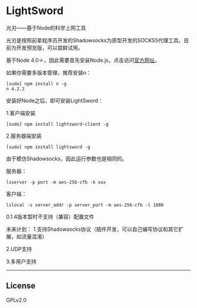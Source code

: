 # LightSword

光刃——基于Node的科学上网工具

光刃是按照前辈程序员开发的Shadowsocks为原型开发的SOCKS5代理工具。目前为开发预览版，可以尝鲜试用。

基于Node 4.0＋，因此需要首先安装Node.js，点击访问[官方网址](https://nodejs.org)。

如果你需要多版本管理，推荐安装n：
```
[sudo] npm install n -g
n 4.2.2
```

安装好Node之后，即可安装LightSword：

1.客户端安装
```
[sudo] npm install lightsword-client -g
```
2.服务器端安装
```
[sudo] npm install lightsword -g
```

由于模仿Shadowsocks，因此运行参数也是相同的。

服务器：
```
lsserver -p port -m aes-256-cfb -k xxx
```

客户端：
```
lslocal -s server_addr -p server_port -m aes-256-cfb -l 1080
```

0.1.4版本暂时不支持（兼容）配置文件

未来计划：
1.支持Shadowsocks协议（插件开发，可以自己编写协议和其它扩展，如流量混淆）

2.UDP支持

3.多用户支持

-------------------
License
---
GPLv2.0
